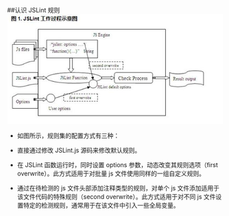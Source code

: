 ##认识 JSLint 规则
![](JSLintgzsyt.jpg)
  - 如图所示，规则集的配置方式有三种：

   - 直接通过修改 JSLint.js 源码来修改默认规则。
   - 在 JSLint 函数运行时，同时设置 options 参数，动态改变其规则选项（first overwrite）。此方式适用于对批量 js 文件使用同样的一组自定义规则。
   - 通过在待检测的 js 文件头部添加注释类型的规则，对单个 js 文件添加适用于该文件代码的特殊规则（second overwrite）。此方式适用于对不同 js 文件设置特定的检测规则，通常用于在该文件中引入一些全局变量。